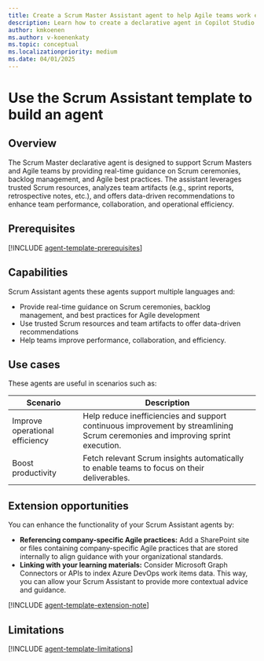 ```yaml
---
title: Create a Scrum Master Assistant agent to help Agile teams work effectively
description: Learn how to create a declarative agent in Copilot Studio agent builder using the Scrum Assistant template.
author: kmkoenen
ms.author: v-koenenkaty
ms.topic: conceptual
ms.localizationpriority: medium
ms.date: 04/01/2025
---
```


# Use the Scrum Assistant template to build an agent

## Overview

The Scrum Master declarative agent is designed to support Scrum Masters and Agile teams by providing real-time guidance on Scrum ceremonies, backlog management, and Agile best practices. The assistant leverages trusted Scrum resources, analyzes team artifacts (e.g., sprint reports, retrospective notes, etc.), and offers data-driven recommendations to enhance team performance, collaboration, and operational efficiency.

## Prerequisites

[!INCLUDE [agent-template-prerequisites](includes/agent-template-prerequisites.md)]

## Capabilities

Scrum Assistant agents these agents support multiple languages and:

- Provide real-time guidance on Scrum ceremonies, backlog management, and best practices for Agile development
- Use trusted Scrum resources and team artifacts to offer data-driven recommendations
- Help teams improve performance, collaboration, and efficiency.

## Use cases

These agents are useful in scenarios such as:

| **Scenario** | **Description** |
| -----------  | -----------  |
| Improve operational efficiency   | Help reduce inefficiencies and support continuous improvement by streamlining Scrum ceremonies and improving sprint execution.   |
| Boost productivity   | Fetch relevant Scrum insights automatically to enable teams to focus on their deliverables. |

## Extension opportunities

You can enhance the functionality of your Scrum Assistant agents by:

- **Referencing company-specific Agile practices:** Add a SharePoint site or files containing company-specific Agile practices that are stored internally to align guidance with your organizational standards.
- **Linking with your learning materials:** Consider Microsoft Graph Connectors or APIs to index Azure DevOps work items data. This way, you can allow your Scrum Assistant to provide more contextual advice and guidance.

<!-- Note about IT involvement -->
[!INCLUDE [agent-template-extension-note](includes/agent-template-extension-note.md)]

## Limitations

[!INCLUDE [agent-template-limitations](includes/agent-template-limitations.md)]